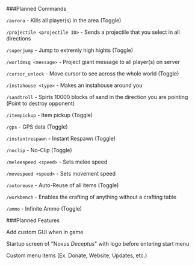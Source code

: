 
###Planned Commands

`/aurora` - Kills all player(s) in the area (Toggle)

`/projectile <projectile ID>` - Sends a projectile that you select in all directions

`/superjump` - Jump to extremly high hights (Toggle)

`/worldmsg <message>` - Project giant message to all player(s) on server

`/cursor_unlock` - Move cursor to see across the whole world (Toggle)

`/instahouse <type>` - Makes an instahouse around you

`/sandtroll` - Spirts 10000 blocks of sand in the direction you are pointing (Point to destroy opponent)

`/itempickup` - Item pickup (Toggle)

`/gps` - GPS data (Toggle)

`/instantrespawn` - Instant Respawn (Toggle)

`/noclip` - No-Clip (Toggle)

`/meleespeed <speed>` - Sets melee speed

`/movespeed <speed>` - Sets movement speed

`/autoreuse` - Auto-Reuse of all items (Toggle)

`/workbench` - Enables the crafting of anything without a crafting table

`/ammo` - Infinite Ammo (Toggle)

###Planned Features

Add custom GUI when in game

Startup screen of "Novus _Deceptus_" with logo before entering start menu

Custom menu items (Ex. Donate, Website, Updates, etc.)
